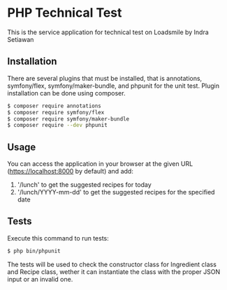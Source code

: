 PHP Technical Test
========================

This is the service application for technical test on Loadsmile by Indra Setiawan

Installation
------------

There are several plugins that must be installed, that is annotations, symfony/flex, symfony/maker-bundle, and phpunit for the unit test. Plugin installation can be done using composer.

```bash
$ composer require annotations
$ composer require symfony/flex
$ composer require symfony/maker-bundle
$ composer require --dev phpunit
```

Usage
-----

You can access the application in your
browser at the given URL (<https://localhost:8000> by default) and add: 
1. '/lunch' to get the suggested recipes for today
2. '/lunch/YYYY-mm-dd' to get the suggested recipes for the specified date


Tests
-----

Execute this command to run tests:

```bash
$ php bin/phpunit
```
The tests will be used to check the constructor class for Ingredient class and Recipe class, wether it can instantiate the class with the proper JSON input or an invalid one.

